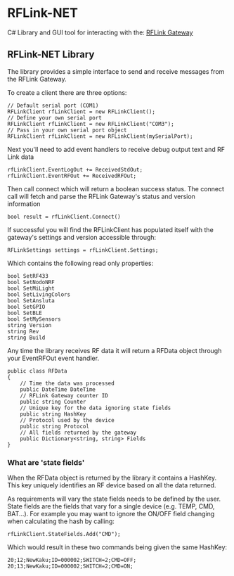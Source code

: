 # RFLink-NET

C# Library and GUI tool for interacting with the: [RFLink Gateway](http://www.rflink.nl/blog2/)

## RFLink-NET Library
The library provides a simple interface to send and receive messages from the RFLink Gateway. 

To create a client there are three options:

    // Default serial port (COM1)
    RFLinkClient rfLinkClient = new RFLinkClient();
    // Define your own serial port
    RFLinkClient rfLinkClient = new RFLinkClient("COM3");
	// Pass in your own serial port object
	RFLinkClient rfLinkClient = new RFLinkClient(mySerialPort);

Next you'll need to add event handlers to receive debug output text and RF Link data

    rfLinkClient.EventLogOut += ReceivedStdOut;
    rfLinkClient.EventRFOut += ReceivedRFOut;

Then call connect which will return a boolean success status. The connect call will fetch and parse the RFLink Gateway's status and version information

	bool result = rfLinkClient.Connect()

If successful you will find the RFLinkClient has populated itself with the gateway's settings and version accessible through:

    RFLinkSettings settings = rfLinkClient.Settings;
Which contains the following read only properties:

    bool SetRF433
    bool SetNodoNRF
    bool SetMiLight
    bool SetLivingColors 
    bool SetAnsluta
    bool SetGPIO
    bool SetBLE 
    bool SetMySensors
    string Version 
    string Rev
    string Build

Any time the library receives RF data it will return a RFData object through your EventRFOut event handler.

    public class RFData
    {
        // Time the data was processed
        public DateTime DateTime
        // RFLink Gateway counter ID
        public string Counter
        // Unique key for the data ignoring state fields 
        public string HashKey 
        // Protocol used by the device
        public string Protocol
        // All fields returned by the gateway
        public Dictionary<string, string> Fields 
    }
### What are 'state fields'
When the RFData object is returned by the library it contains a HashKey. This key uniquely identifies an RF device based on all the data returned. 

As requirements will vary the state fields needs to be defined by the user. State fields are the fields that vary for a single device (e.g. TEMP, CMD, BAT...). For example you may want to ignore the ON/OFF field changing when calculating the hash by calling:

    rfLinkClient.StateFields.Add("CMD");

Which would result in these two commands being given the same HashKey:

    20;12;NewKaku;ID=000002;SWITCH=2;CMD=OFF;
    20;13;NewKaku;ID=000002;SWITCH=2;CMD=ON;



